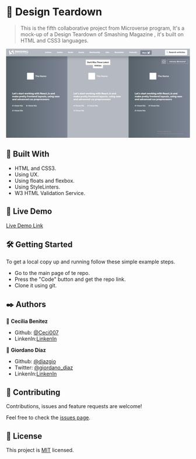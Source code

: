 #  🧐 Design Teardown

> This is the fifth collaborative project from Microverse program, It's a mock-up of a Design Teardown of Smashing Magazine , it's built on HTML and CSS3 languages.

![screenshot](./img/app_screenshot.png)


## 🔧 Built With

- HTML and CSS3.
- Using UX.
- Using floats and flexbox.
- Using StyleLinters.
- W3 HTML Validation Service.

## 🔴 Live Demo

[Live Demo Link](https://raw.githack.com/Ceci007/Design-Teardown/feature-branch/index.html)


## 🛠 Getting Started

To get a local copy up and running follow these simple example steps.

- Go to the main page of te repo.
- Press the "Code" button and get the repo link.
- Clone it using git.

## ✒️ Authors

👤 **Cecilia Benitez**

- Github: [@Ceci007](https://github.com/Ceci007)
- LinkenIn:[LinkenIn](https://www.linkedin.com/in/cecilia-ben%C3%ADtez-casaccia-498669185/)

👤 **Giordano Díaz**

- Github: [@diazgio](https://github.com/diazgio)
- Twitter: [@giordano_diaz](https://twitter.com/giordano_diaz)
- LinkenIn:[LinkenIn](www.linkedin.com/in/Giordano-Diaz)

## 🤝 Contributing

Contributions, issues and feature requests are welcome!

Feel free to check the [issues page](issues/).

## 📝 License

This project is [MIT](lic.url) licensed.
